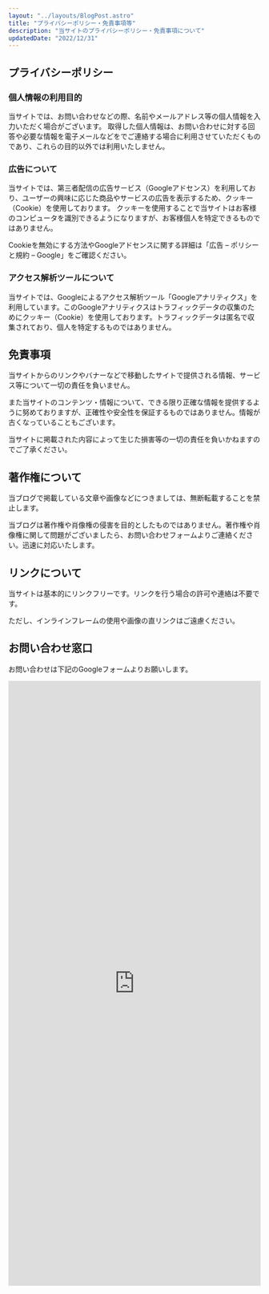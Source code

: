 ```yaml
---
layout: "../layouts/BlogPost.astro"
title: "プライバシーポリシー・免責事項等"
description: "当サイトのプライバシーポリシー・免責事項について"
updatedDate: "2022/12/31"
---
```

## プライバシーポリシー

### 個人情報の利用目的

当サイトでは、お問い合わせなどの際、名前やメールアドレス等の個人情報を入力いただく場合がございます。
取得した個人情報は、お問い合わせに対する回答や必要な情報を電子メールなどをでご連絡する場合に利用させていただくものであり、これらの目的以外では利用いたしません。

### 広告について

当サイトでは、第三者配信の広告サービス（Googleアドセンス）を利用しており、ユーザーの興味に応じた商品やサービスの広告を表示するため、クッキー（Cookie）を使用しております。
クッキーを使用することで当サイトはお客様のコンピュータを識別できるようになりますが、お客様個人を特定できるものではありません。

Cookieを無効にする方法やGoogleアドセンスに関する詳細は「広告 – ポリシーと規約 – Google」をご確認ください。

### アクセス解析ツールについて

当サイトでは、Googleによるアクセス解析ツール「Googleアナリティクス」を利用しています。このGoogleアナリティクスはトラフィックデータの収集のためにクッキー（Cookie）を使用しております。トラフィックデータは匿名で収集されており、個人を特定するものではありません。

## 免責事項

当サイトからのリンクやバナーなどで移動したサイトで提供される情報、サービス等について一切の責任を負いません。

また当サイトのコンテンツ・情報について、できる限り正確な情報を提供するように努めておりますが、正確性や安全性を保証するものではありません。情報が古くなっていることもございます。

当サイトに掲載された内容によって生じた損害等の一切の責任を負いかねますのでご了承ください。

## 著作権について

当ブログで掲載している文章や画像などにつきましては、無断転載することを禁止します。

当ブログは著作権や肖像権の侵害を目的としたものではありません。著作権や肖像権に関して問題がございましたら、お問い合わせフォームよりご連絡ください。迅速に対応いたします。

## リンクについて

当サイトは基本的にリンクフリーです。リンクを行う場合の許可や連絡は不要です。

ただし、インラインフレームの使用や画像の直リンクはご遠慮ください。

## お問い合わせ窓口

お問い合わせは下記のGoogleフォームよりお願いします。

<iframe src="https://docs.google.com/forms/d/e/1FAIpQLSdpNpQtmD3gqCpLT2S_RCj9yNdp8oRahME8UrJW54ygeMjJQw/viewform?embedded=true" width="100%" height="1208" frameborder="0" marginheight="0" marginwidth="0">読み込んでいます…</iframe>